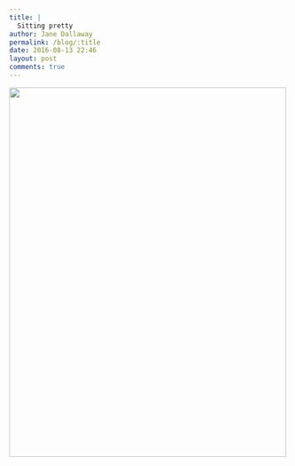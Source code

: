 ```yaml
---
title: |
  Sitting pretty
author: Jane Dallaway
permalink: /blog/:title
date: 2016-08-13 22:46
layout: post
comments: true
---
```


<div><a href="//static.skitters.dallaway.com/WFtp_FullSizeRender.jpg"><img src="//static.skitters.dallaway.com/WFtp_thumb_FullSizeRender.jpg" width="500" height="666"/></a></div>



  

      
